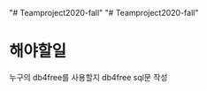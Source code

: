 "# Teamproject2020-fall" 
"# Teamproject2020-fall" 

해야할일
==========

  누구의 db4free를 사용할지
  db4free sql문 작성  

